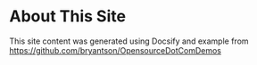 # About This Site

This site content was generated using Docsify and example from https://github.com/bryantson/OpensourceDotComDemos
